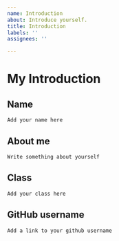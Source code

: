 ```yaml
---
name: Introduction
about: Introduce yourself.
title: Introduction
labels: ''
assignees: ''

---
```


# My Introduction

## Name
`Add your name here`

## About me
`Write something about yourself`

## Class
`Add your class here`

## GitHub username
`Add a link to your github username`
